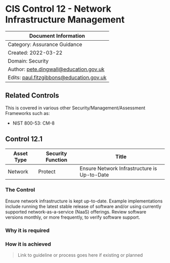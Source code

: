 # CIS Control 12 - Network Infrastructure Management

| Document Information |
------------------------|
| Category: Assurance Guidance |
| Created: 2022-03-22 |
| Domain: Security |
| Author: pete.dingwall@education.gov.uk |
| Edits: paul.fitzgibbons@education.gov.uk |

## Related Controls 
This is covered in various other Security/Management/Assessment Frameworks such as:
* NIST 800-53: CM-8

## Control 12.1

| Asset Type | Security Function | Title| 
---| ---| ---|
|Network |Protect |Ensure Network Infrastructure is Up-to-Date|

### The Control

Ensure network infrastructure is kept up-to-date. Example implementations include running the latest stable release of software and/or using currently supported network-as-a-service (NaaS) offerings. Review software versions monthly, or more frequently, to verify software support.

### Why it is required

### How it is achieved

>Link to guideline or process goes here if existing or planned
